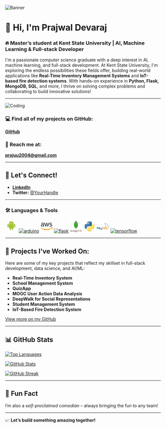 ![Banner](https://github.com/prajwaldevaraj01/prajwaldevaraj01/blob/main/PRAJWAL%20DEVARAJ%20banner.jpg)

# 👋 Hi, I'm Prajwal Devaraj
### 🔥 Master’s student at Kent State University | AI, Machine Learning & Full-stack Developer

I'm a passionate computer science graduate with a deep interest in AI, machine learning, and full-stack development. At Kent State University, I'm exploring the endless possibilities these fields offer, building real-world applications like **Real-Time Inventory Management Systems** and **IoT-based fire detection systems**. With hands-on experience in **Python, Flask, MongoDB, SQL**, and more, I thrive on solving complex problems and collaborating to build innovative solutions!

---

![Coding](https://user-images.githubusercontent.com/55389276/140866485-8fb1c876-9a8f-4d6a-98dc-08c4981eaf70.gif)

### 💻 Find all of my projects on GitHub: 
[**GitHub**](https://github.com/prajwaldevaraj-2001)

### 📧 Reach me at: 
**prajuu2004@gmail.com**

---

## 💬 Let's Connect!
- [**LinkedIn**](https://www.linkedin.com/in/prajuu2001/)
- **Twitter:** [@YourHandle](#) 

---

### 🛠️ Languages & Tools
<div align="left">
  <a href="https://developer.android.com" target="_blank"><img src="https://raw.githubusercontent.com/devicons/devicon/master/icons/android/android-original-wordmark.svg" alt="android" width="40" height="40"/></a>
  <a href="https://www.arduino.cc/" target="_blank"><img src="https://cdn.worldvectorlogo.com/logos/arduino-1.svg" alt="arduino" width="40" height="40"/></a>
  <a href="https://aws.amazon.com" target="_blank"><img src="https://raw.githubusercontent.com/devicons/devicon/master/icons/amazonwebservices/amazonwebservices-original-wordmark.svg" alt="aws" width="40" height="40"/></a>
  <a href="https://flask.palletsprojects.com/" target="_blank"><img src="https://www.vectorlogo.zone/logos/pocoo_flask/pocoo_flask-icon.svg" alt="flask" width="40" height="40"/></a>
  <a href="https://www.mongodb.com/" target="_blank"><img src="https://raw.githubusercontent.com/devicons/devicon/master/icons/mongodb/mongodb-original-wordmark.svg" alt="mongodb" width="40" height="40"/></a>
  <a href="https://www.python.org" target="_blank"><img src="https://raw.githubusercontent.com/devicons/devicon/master/icons/python/python-original.svg" alt="python" width="40" height="40"/></a>
  <a href="https://www.mysql.com/" target="_blank"><img src="https://raw.githubusercontent.com/devicons/devicon/master/icons/mysql/mysql-original-wordmark.svg" alt="mysql" width="40" height="40"/></a>
  <a href="https://www.tensorflow.org" target="_blank"><img src="https://upload.wikimedia.org/wikipedia/commons/2/2d/TensorFlow_logo.svg" alt="tensorflow" width="40" height="40"/></a>
</div>

---

## 🚀 Projects I've Worked On:
Here are some of my key projects that reflect my skillset in full-stack development, data science, and AI/ML:
- **Real-Time Inventory System**
- **School Management System**
- **QuizApp**
- **MOOC User Action Data Analysis**
- **DeepWalk for Social Representations**
- **Student Management System**
- **IoT-Based Fire Detection System**

[View more on my GitHub](https://github.com/prajwaldevaraj-2001)

---

## 📊 GitHub Stats

[![Top Languages](https://github-readme-stats.vercel.app/api/top-langs?username=prajwaldevaraj-2001&show_icons=true&locale=en&layout=compact)](https://github.com/prajwaldevaraj-2001)

[![GitHub Stats](https://github-readme-stats.vercel.app/api?username=prajwaldevaraj-2001&show_icons=true&locale=en)](https://github.com/prajwaldevaraj-2001)

[![GitHub Streak](https://github-readme-streak-stats.herokuapp.com/?user=prajwaldevaraj-2001&)](https://github.com/prajwaldevaraj-2001)

---

## 🌟 Fun Fact
I’m also a *self-proclaimed comedian* – always bringing the fun to any team!

---

📈 **Let’s build something amazing together!**

